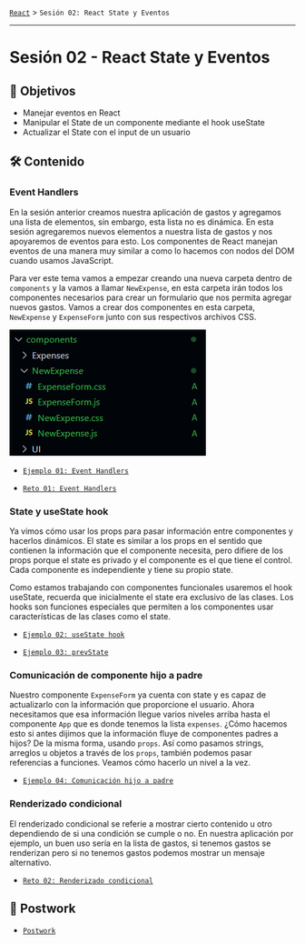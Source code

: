 [`React`](../README.md) > `Sesión 02: React State y Eventos`

---

# Sesión 02 - React State y Eventos

## 🎯 Objetivos

- Manejar eventos en React
- Manipular el State de un componente mediante el hook useState
- Actualizar el State con el input de un usuario

## 🛠 Contenido

### Event Handlers

En la sesión anterior creamos nuestra aplicación de gastos y agregamos una lista de elementos, sin embargo, esta lista no es dinámica. En esta sesión agregaremos nuevos elementos a nuestra lista de gastos y nos apoyaremos de eventos para esto. Los componentes de React manejan eventos de una manera muy similar a como lo hacemos con nodos del DOM cuando usamos JavaScript.

Para ver este tema vamos a empezar creando una nueva carpeta dentro de `components` y la vamos a llamar `NewExpense`, en esta carpeta irán todos los componentes necesarios para crear un formulario que nos permita agregar nuevos gastos. Vamos a crear dos componentes en esta carpeta, `NewExpense` y `ExpenseForm` junto con sus respectivos archivos CSS.

![New Expense Directory](./assets/new-expense-directory.png)

- [`Ejemplo 01: Event Handlers`](./Ejemplo-01/Readme.md)

- [`Reto 01: Event Handlers`](./Reto-01/Readme.md)

### State y useState hook

Ya vimos cómo usar los props para pasar información entre componentes y hacerlos dinámicos. El state es similar a los props en el sentido que contienen la información que el componente necesita, pero difiere de los props porque el state es privado y el componente es el que tiene el control. Cada componente es independiente y tiene su propio state.

Como estamos trabajando con componentes funcionales usaremos el hook useState, recuerda que inicialmente el state era exclusivo de las clases. Los hooks son funciones especiales que permiten a los componentes usar características de las clases como el state.

- [`Ejemplo 02: useState hook`](./Ejemplo-02/Readme.md)

- [`Ejemplo 03: prevState`](./Ejemplo-03/Readme.md)

### Comunicación de componente hijo a padre

Nuestro componente `ExpenseForm` ya cuenta con state y es capaz de actualizarlo con la información que proporcione el usuario. Ahora necesitamos que esa información llegue varios niveles arriba hasta el componente `App` que es donde tenemos la lista `expenses`. ¿Cómo hacemos esto si antes dijimos que la información fluye de componentes padres a hijos? De la misma forma, usando `props`. Así como pasamos strings, arreglos u objetos a través de los `props`, también podemos pasar referencias a funciones. Veamos cómo hacerlo un nivel a la vez.

- [`Ejemplo 04: Comunicación hijo a padre`](./Ejemplo-04/Readme.md)

### Renderizado condicional

El renderizado condicional se referie a mostrar cierto contenido u otro dependiendo de si una condición se cumple o no. En nuestra aplicación por ejemplo, un buen uso sería en la lista de gastos, si tenemos gastos se renderizan pero si no tenemos gastos podemos mostrar un mensaje alternativo.

- [`Reto 02: Renderizado condicional`](./Reto-02/Readme.md)

## 📝 Postwork

- [`Postwork`](./Postwork/Readme.md)
